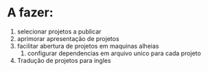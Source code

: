 # A fazer:
1.	selecionar projetos a publicar
2.	aprimorar apresentação de projetos
3.	facilitar abertura de projetos em maquinas alheias
	1.	configurar dependencias em arquivo unico para cada projeto
4.	Tradução de projetos para ingles
